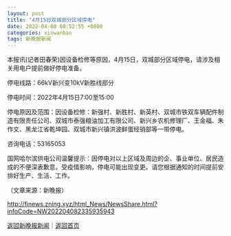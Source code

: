 ```yaml
---
layout: post
title: "4月15日双城部分区域停电"
date: 2022-04-08 08:52:55 +0800
categories: xinwanbao
tags: 新晚报新闻
---
```

<p>本报讯(记者田春荣)因设备检修等原因，4月15日，双城部分区域停电，请涉及相关用电户提前做好停电准备。 </p>
 <p>停电线路：66kV新兴变10kV新胜线部分 </p>
 <p>停电时间：2022年4月15日7:00至15:00 </p>
 <p>停电原因及范围：因设备检修：新强村、新胜村、新英村、双城市铁双车辆配件制造有限责任公司、双城市泰强粮油加工有限公司、新兴乡农机修理厂、王金福、朱作文、黑龙江省乾坤园、双城市新兴镇洪波鲜蛋经销部等一带停电。 </p>
 <p>咨询电话：53165053 </p>
 <p>国网哈尔滨供电公司温馨提示：因停电对以上区域及周边的企、事业单位、居民造成的不便深表歉意。受疫情影响，停电可能出现变更。请您根据通知的时间提前安排好生产、生活、工作。</p><p class="em_media">（文章来源：新晚报）</p>

<http://finews.zning.xyz/html_News/NewsShare.html?infoCode=NW202204082335935943>

[返回新晚报新闻](//finews.withounder.com/category/xinwanbao.html)｜[返回首页](//finews.withounder.com/)